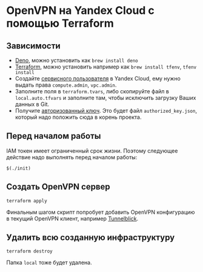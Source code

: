 # OpenVPN на Yandex Cloud с помощью Terraform

## Зависимости

- [Deno](https://deno.com), можно установить как `brew install deno`
- [Terraform](https://developer.hashicorp.com/terraform/tutorials/aws-get-started/install-cli),
  можно установить например как `brew install tfenv`, `tfenv install`
- Создайте
  [сервисного пользователя](https://yandex.cloud/ru/docs/iam/concepts/users/service-accounts)
  в Yandex Cloud, ему нужно выдать права `compute.admin`, `vpc.admin`.
- Заполните поля в `terraform.tvars`, либо скопируйте файл в `local.auto.tfvars`
  и заполните там, чтобы исключить загрузку Ваших данных в Git.
- Получите
  [авторизованный ключ](https://yandex.cloud/ru/docs/iam/operations/authorized-key/create#tf_1).
  Это будет файл `authorized_key.json`, который надо положить сюда в корень
  проекта.

## Перед началом работы

IAM токен имеет ограниченный срок жизни. Поэтому следующее действие надо
выполнять перед началом работы:

```
$(./init)
```

## Создать OpenVPN сервер

```
terraform apply
```

Финальным шагом скрипт попробует добавить OpenVPN конфигурацию в текущий OpenVPN
клиент, например [Tunnelblick](https://tunnelblick.net).

## Удалить всю созданную инфраструктуру

```
terraform destroy
```

Папка `local` тоже будет удалена.
